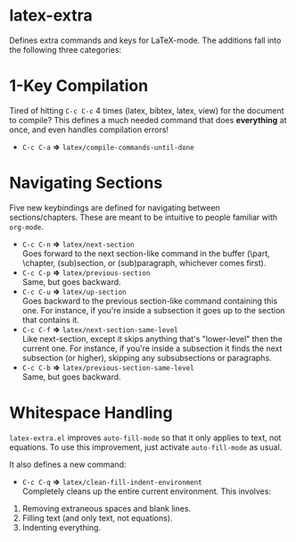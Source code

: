 latex-extra
=======

Defines extra commands and keys for LaTeX-mode. The additions fall
into the following three categories:

# 1-Key Compilation #

Tired of hitting `C-c C-c` 4 times (latex, bibtex, latex, view) for
the document to compile? This defines a much needed command that does
**everything** at once, and even handles compilation errors!

- `C-c C-a` **=>** `latex/compile-commands-until-done`

# Navigating Sections #

Five new keybindings are defined for navigating between
sections/chapters. These are meant to be intuitive to people familiar
with `org-mode`.

- `C-c C-n` **=>** `latex/next-section`  
Goes forward to the next section-like command in the buffer (\part,
\chapter, \(sub)section, or \(sub)paragraph, whichever comes first).
- `C-c C-p` **=>** `latex/previous-section`  
Same, but goes backward.
- `C-c C-u` **=>** `latex/up-section`  
Goes backward to the previous section-like command containing this
one. For instance, if you're inside a subsection it goes up to the
section that contains it.
- `C-c C-f` **=>** `latex/next-section-same-level`  
Like next-section, except it skips anything that's "lower-level" then
the current one. For instance, if you're inside a subsection it finds
the next subsection (or higher), skipping any subsubsections or
paragraphs.
- `C-c C-b` **=>** `latex/previous-section-same-level`  
Same, but goes backward.

# Whitespace Handling #

`latex-extra.el` improves `auto-fill-mode` so that it only applies to
text, not equations. To use this improvement, just activate
`auto-fill-mode` as usual.

It also defines a new command:  

- `C-c C-q` **=>** `latex/clean-fill-indent-environment`  
Completely cleans up the entire current environment. This involves:

1. Removing extraneous spaces and blank lines.
2. Filling text (and only text, not equations).
3. Indenting everything.
